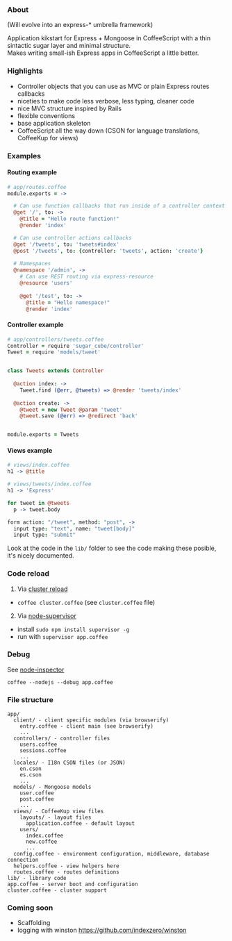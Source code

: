### About

(Will evolve into an express-* umbrella framework)

Application kikstart for Express + Mongoose in CoffeeScript with a thin sintactic sugar layer and minimal structure.  
Makes writing small-ish Express apps in CoffeeScript a little better.


### Highlights

* Controller objects that you can use as MVC or plain Express routes callbacks
* niceties to make code less verbose, less typing, cleaner code
* nice MVC structure inspired by Rails
* flexible conventions
* base application skeleton
* CoffeeScript all the way down (CSON for language translations, CoffeeKup for views)


### Examples

#### Routing example

```coffeescript
# app/routes.coffee
module.exports = ->

  # Can use function callbacks that run inside of a controller context
  @get '/', to: ->
    @title = "Hello route function!"
    @render 'index'

  # Can use controller actions callbacks
  @get '/tweets', to: 'tweets#index'
  @post '/tweets', to: {controller: 'tweets', action: 'create'}
  
  # Namespaces
  @namespace '/admin', ->
    # Can use REST routing via express-resource
    @resource 'users'
    
    @get '/test', to: ->
      @title = "Hello namespace!"
      @render 'index'

```


#### Controller example

```coffeescript
# app/controllers/tweets.coffee
Controller = require 'sugar_cube/controller'
Tweet = require 'models/tweet'


class Tweets extends Controller
  
  @action index: ->
    Tweet.find (@err, @tweets) => @render 'tweets/index'
    
  @action create: ->
    @tweet = new Tweet @param 'tweet'
    @tweet.save (@err) => @redirect 'back'


module.exports = Tweets
```


#### Views example

```coffeescript
# views/index.coffee
h1 -> @title
```

```coffeescript
# views/tweets/index.coffee
h1 -> 'Express'

for tweet in @tweets
  p -> tweet.body

form action: "/tweet", method: "post", ->
  input type: "text", name: "tweet[body]"
  input type: "submit"
```

Look at the code in the `lib/` folder to see the code making these posible, it's nicely documented.


### Code reload

1. Via [cluster reload](http://learnboost.github.com/cluster/docs/reload.html)
  * `coffee cluster.coffee` (see `cluster.coffee` file)

2. Via [node-supervisor](https://github.com/isaacs/node-supervisor)
  * install `sudo npm install supervisor -g`  
  * run with `supervisor app.coffee`


### Debug

See [node-inspector](https://github.com/dannycoates/node-inspector)

```shell
coffee --nodejs --debug app.coffee
```


### File structure

```
app/
  client/ - client specific modules (via browserify)
    entry.coffee - client main (see browserify)
    ...
  controllers/ - controller files
    users.coffee
    sessions.coffee
    ...
  locales/ - I18n CSON files (or JSON)
    en.cson
    es.cson
    ...
  models/ - Mongoose models
    user.coffee
    post.coffee
    ...
  views/ - CoffeeKup view files
    layouts/ - layout files
      application.coffee - default layout
    users/
      index.coffee
      new.coffee
      ...
  config.coffee - environment configuration, middleware, database connection
  helpers.coffee - view helpers here
  routes.coffee - routes definitions
lib/ - library code
app.coffee - server boot and configuration
cluster.coffee - cluster support
```


### Coming soon

* Scaffolding
* logging with winston https://github.com/indexzero/winston
